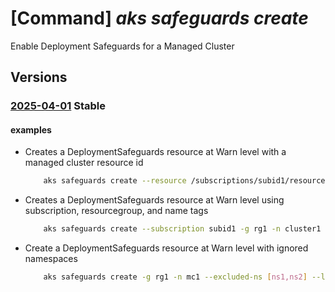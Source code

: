 # [Command] _aks safeguards create_

Enable Deployment Safeguards for a Managed Cluster

## Versions

### [2025-04-01](/Resources/mgmt-plane/L3tyZXNvdXJjZXVyaX0vcHJvdmlkZXJzL21pY3Jvc29mdC5jb250YWluZXJzZXJ2aWNlL2RlcGxveW1lbnRzYWZlZ3VhcmRzL2RlZmF1bHQ=/2025-04-01.xml) **Stable**

<!-- mgmt-plane /{resourceuri}/providers/microsoft.containerservice/deploymentsafeguards/default 2025-04-01 -->

#### examples

- Creates a DeploymentSafeguards resource at Warn level with a managed cluster resource id
    ```bash
        aks safeguards create --resource /subscriptions/subid1/resourceGroups/rg1/providers/Microsoft.ContainerService/managedClusters/cluster1 --level Warn
    ```

- Creates a DeploymentSafeguards resource at Warn level using subscription, resourcegroup, and name tags
    ```bash
        aks safeguards create --subscription subid1 -g rg1 -n cluster1 --level Warn
    ```

- Create a DeploymentSafeguards resource at Warn level with ignored namespaces
    ```bash
        aks safeguards create -g rg1 -n mc1 --excluded-ns [ns1,ns2] --level Warn
    ```
